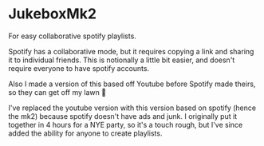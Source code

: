 # JukeboxMk2

For easy collaborative spotify playlists. 

Spotify has a collaborative mode, but it requires copying a link and sharing it to individual friends. This is notionally a little bit easier, and doesn't require everyone to have spotify accounts.

Also I made a version of this based off Youtube before Spotify made theirs, so they can get off my lawn 👴

I've replaced the youtube version with this version based on spotify (hence the mk2) because spotify doesn't have ads and junk. I originally put it together in 4 hours for a NYE party, so it's a touch rough, but I've since added the ability for anyone to create playlists.
